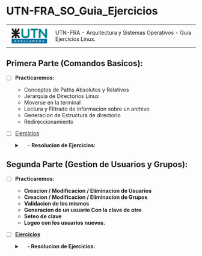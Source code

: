 # UTN-FRA_SO_Guia_Ejercicios

<div>	   
<table >
  <tr>
    <td><img src=".img/utn_logo_svg.svg" width="150" align="left" ></td>
    <td>UTN-FRA - Arquitectura y Sistemas Operativos - Guia Ejercicios Linux.</td>
  </tr>		
</table>
</div>



## **Primera Parte (Comandos Basicos):**
- [ ] **Practicaremos:**
    - Conceptos de Paths Absolutos y Relativos
    - Jerarquia de Directorios Linux
    - Moverse en la terminal
    - Lectura y Filtrado de informacion sobre un archivo
    - Generacion de Estructura de directorio
    - Redireccionamiento

- [ ] [Ejercicios](./Enunciados/Ejercicios_1_Parte.md)

    <details>
        <summary>&emsp; <Mostrar/Ocultar> - <b>Resolucion de Ejercicios:<b></summary>
        <div>
            <table>
                <td> <a href="./Resoluciones/Resolucion_1_Parte.md">Ver la Resolucion</a></td>
            </table>
        </div>
    </details>

## **Segunda Parte (Gestion de Usuarios y  Grupos):**
- [ ] Practicaremos:
    - Creacion / Modificacion / Eliminacion de Usuarios
    - Creacion / Modificacion / Eliminacion de Grupos
    - Validacion de los mismos
    - Generacion de un usuario Con la clave de otro
    - Seteo de clave
    - Logeo con los usuarios nuevos.

- [ ] [Ejercicios](./Enunciados/Ejercicios_2_Parte.md)
    
    <details>
        <summary>&emsp; <Mostrar/Ocultar> - <b>Resolucion de Ejercicios:<b></summary>
        <div>
            <table>
                <td> <a href="./Resoluciones/Resolucion_2_Parte.md">Ver la Resolucion</a></td>
            </table>
        </div>
    </details>


